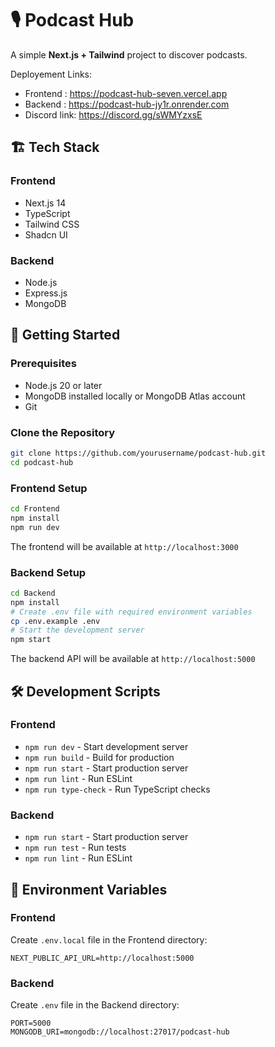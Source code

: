 # 🎙️ Podcast Hub

A simple **Next.js + Tailwind** project to discover podcasts.

Deployement Links:
- Frontend : https://podcast-hub-seven.vercel.app
- Backend : https://podcast-hub-jy1r.onrender.com
- Discord link: https://discord.gg/sWMYzxsE

## 🏗️ Tech Stack

### Frontend
- Next.js 14
- TypeScript
- Tailwind CSS
- Shadcn UI

### Backend
- Node.js
- Express.js
- MongoDB

## 🚀 Getting Started

### Prerequisites
- Node.js 20 or later
- MongoDB installed locally or MongoDB Atlas account
- Git

### Clone the Repository
```bash
git clone https://github.com/yourusername/podcast-hub.git
cd podcast-hub
```

### Frontend Setup
```bash
cd Frontend
npm install
npm run dev
```
The frontend will be available at `http://localhost:3000`

### Backend Setup
```bash
cd Backend
npm install
# Create .env file with required environment variables
cp .env.example .env
# Start the development server
npm start
```
The backend API will be available at `http://localhost:5000`

## 🛠️ Development Scripts

### Frontend
- `npm run dev` - Start development server
- `npm run build` - Build for production
- `npm run start` - Start production server
- `npm run lint` - Run ESLint
- `npm run type-check` - Run TypeScript checks

### Backend
- `npm run start` - Start production server
- `npm run test` - Run tests
- `npm run lint` - Run ESLint

## 📝 Environment Variables

### Frontend
Create `.env.local` file in the Frontend directory:
```env
NEXT_PUBLIC_API_URL=http://localhost:5000
```

### Backend
Create `.env` file in the Backend directory:
```env
PORT=5000
MONGODB_URI=mongodb://localhost:27017/podcast-hub
```


